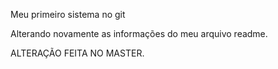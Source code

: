 Meu primeiro sistema no git

Alterando novamente as informações do meu arquivo readme.

ALTERAÇÃO FEITA NO MASTER.